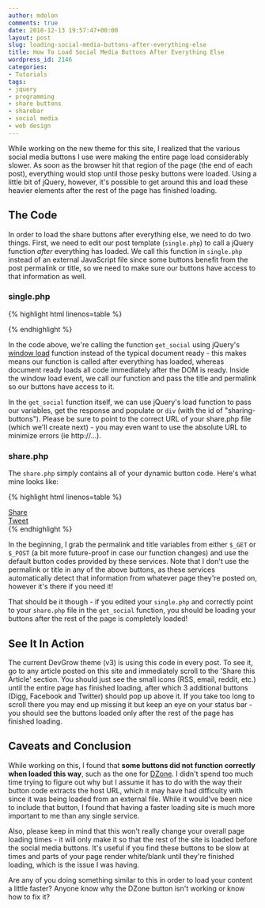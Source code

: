 ```yaml
---
author: mdolon
comments: true
date: 2010-12-13 19:57:47+00:00
layout: post
slug: loading-social-media-buttons-after-everything-else
title: How To Load Social Media Buttons After Everything Else
wordpress_id: 2146
categories:
- Tutorials
tags:
- jquery
- programming
- share buttons
- sharebar
- social media
- web design
---
```


While working on the new theme for this site, I realized that the various social media buttons I use were making the entire page load considerably slower.  As soon as the browser hit that region of the page (the end of each post), everything would stop until those pesky buttons were loaded.  Using a little bit of jQuery, however, it's possible to get around this and load these heavier elements after the rest of the page has finished loading.

## The Code

In order to load the share buttons after everything else, we need to do two things.  First, we need to edit our post template (`single.php`) to call a jQuery function _after_ everything has loaded.  We call this function in `single.php` instead of an external JavaScript file since some buttons benefit from the post permalink or title, so we need to make sure our buttons have access to that information as well.

### single.php

{% highlight html linenos=table %}
<script type="text/javascript">
    function get_social(permalink,title){
        var url = 'share.php';
        $('#sharing-buttons').load(url,{permalink:permalink,title:title});
    }
    $(window).bind("load", function() {
        get_social('<?php the_permalink() ?>','<?php the_title(); ?>');
    });
</script>
<div id="sharing-buttons"></div>
{% endhighlight %}


In the code above, we're calling the function `get_social` using jQuery's [window load](http://api.jquery.com/ready/) function instead of the typical document ready - this makes means our function is called after everything has loaded, whereas document ready loads all code immediately after the DOM is ready.  Inside the window load event, we call our function and pass the title and permalink so our buttons have access to it.

In the `get_social` function itself, we can use jQuery's load function to pass our variables, get the response and populate or `div` (with the id of "sharing-buttons").  Please be sure to point to the correct URL of your share.php file (which we'll create next) - you may even want to use the absolute URL to minimize errors (ie http://...).

### share.php

The `share.php` simply contains all of your dynamic button code.  Here's what mine looks like:

{% highlight html linenos=table %}
<?php
    $permalink = $_GET['permalink'] ? $_GET['permalink'] : $_POST['permalink'];
    $title = $_GET['title'] ? $_GET['title'] : $_POST['title'];
?>
<div class="digg">
    <script type="text/javascript">
        (function() {
        var s = document.createElement('SCRIPT'), s1 = document.getElementsByTagName('SCRIPT')[0];
        s.type = 'text/javascript';
        s.async = true;
        s.src = 'http://widgets.digg.com/buttons.js';
        s1.parentNode.insertBefore(s, s1);
        })();
    </script>
    <a class="DiggThisButton DiggMedium"></a>
</div>
<div class="fb-share">
    <a name="fb_share" type="box_count" href="http://www.facebook.com/sharer.php">Share</a><script src="http://static.ak.fbcdn.net/connect.php/js/FB.Share" type="text/javascript"></script>
</div>
<div class="tweet">
    <a href="http://twitter.com/share" class="twitter-share-button" data-count="vertical" data-via="ThinkDevGrow">Tweet</a><script type="text/javascript" src="http://platform.twitter.com/widgets.js"></script>
</div>
{% endhighlight %}

In the beginning, I grab the permalink and title variables from either `$_GET` or `$_POST` (a bit more future-proof in case our function changes) and use the default button codes provided by these services.  Note that I don't use the permalink or title in any of the above buttons, as these services automatically detect that information from whatever page they're posted on, however it's there if you need it!

That should be it though - if you edited your `single.php` and correctly point to your `share.php` file in the `get_social` function, you should be loading your buttons after the rest of the page is completely loaded!

## See It In Action

The current DevGrow theme (v3) is using this code in every post.  To see it, go to any article posted on this site and immediately scroll to the 'Share this Article' section.  You should just see the small icons (RSS, email, reddit, etc.) until the entire page has finished loading, after which 3 additional buttons (Digg, Facebook and Twitter) should pop up above it.  If you take too long to scroll there you may end up missing it but keep an eye on your status bar - you should see the buttons loaded only after the rest of the page has finished loading.

## Caveats and Conclusion

While working on this, I found that **some buttons did not function correctly when loaded this way**, such as the one for [DZone](http://www.dzone.com/links/index.html).  I didn't spend too much time trying to figure out why but I assume it has to do with the way their button code extracts the host URL, which it may have had difficulty with since it was being loaded from an external file.  While it would've been nice to include that button, I found that having a faster loading site is much more important to me than any single service.

Also, please keep in mind that this won't really change your overall page loading times - it will only make it so that the rest of the site is loaded before the social media buttons.  It's useful if you find these buttons to be slow at times and parts of your page render white/blank until they're finished loading, which is the issue I was having.

Are any of you doing something similar to this in order to load your content a little faster?  Anyone know why the DZone button isn't working or know how to fix it?